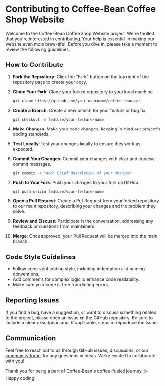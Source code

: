 # Contributing to Coffee-Bean Coffee Shop Website

Welcome to the Coffee-Bean Coffee Shop Website project! We're thrilled that you're interested in contributing. Your help is essential in making our website even more brew-tiful. Before you dive in, please take a moment to review the following guidelines.

## How to Contribute

1. **Fork the Repository**: Click the "Fork" button on the top right of the repository page to create your copy.

2. **Clone Your Fork**: Clone your forked repository to your local machine.

   ```bash
   git clone https://github.com/your-username/coffee-bean.git
   ```

3. **Create a Branch**: Create a new branch for your feature or bug fix.

   ```bash
   git checkout -b feature/your-feature-name
   ```

4. **Make Changes**: Make your code changes, keeping in mind our project's coding standards.

5. **Test Locally**: Test your changes locally to ensure they work as expected.

6. **Commit Your Changes**: Commit your changes with clear and concise commit messages.

   ```bash
   git commit -m "Add: Brief description of your changes"
   ```

7. **Push to Your Fork**: Push your changes to your fork on GitHub.

   ```bash
   git push origin feature/your-feature-name
   ```

8. **Open a Pull Request**: Create a Pull Request from your forked repository to our main repository, describing your changes and the problem they solve.

9. **Review and Discuss**: Participate in the conversation, addressing any feedback or questions from maintainers.

10. **Merge**: Once approved, your Pull Request will be merged into the main branch.


## Code Style Guidelines

- Follow consistent coding style, including indentation and naming conventions.
- Add comments for complex logic to enhance code readability.
- Make sure your code is free from linting errors.

## Reporting Issues

If you find a bug, have a suggestion, or want to discuss something related to the project, please open an issue on the GitHub repository. Be sure to include a clear description and, if applicable, steps to reproduce the issue.

## Communication

Feel free to reach out to us through GitHub issues, discussions, or our [community forum]([link-to-forum](https://github.com/yash19sinha/coffee-bean/discussions/2)) for any questions or ideas. We're excited to collaborate with you!

Thank you for being a part of Coffee-Bean's coffee-fueled journey. ☕ Happy coding!
